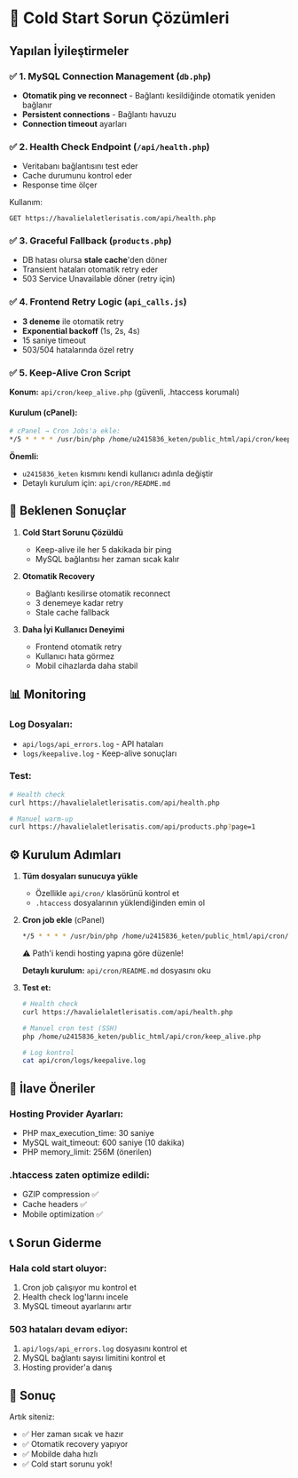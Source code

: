 # 🚀 Cold Start Sorun Çözümleri

## Yapılan İyileştirmeler

### ✅ 1. MySQL Connection Management (`db.php`)
- **Otomatik ping ve reconnect** - Bağlantı kesildiğinde otomatik yeniden bağlanır
- **Persistent connections** - Bağlantı havuzu
- **Connection timeout** ayarları

### ✅ 2. Health Check Endpoint (`/api/health.php`)
- Veritabanı bağlantısını test eder
- Cache durumunu kontrol eder
- Response time ölçer

Kullanım:
```
GET https://havalielaletlerisatis.com/api/health.php
```

### ✅ 3. Graceful Fallback (`products.php`)
- DB hatası olursa **stale cache**'den döner
- Transient hataları otomatik retry eder
- 503 Service Unavailable döner (retry için)

### ✅ 4. Frontend Retry Logic (`api_calls.js`)
- **3 deneme** ile otomatik retry
- **Exponential backoff** (1s, 2s, 4s)
- 15 saniye timeout
- 503/504 hatalarında özel retry

### ✅ 5. Keep-Alive Cron Script

**Konum:** `api/cron/keep_alive.php` (güvenli, .htaccess korumalı)

#### Kurulum (cPanel):
```bash
# cPanel → Cron Jobs'a ekle:
*/5 * * * * /usr/bin/php /home/u2415836_keten/public_html/api/cron/keep_alive.php
```

**Önemli:** 
- `u2415836_keten` kısmını kendi kullanıcı adınla değiştir
- Detaylı kurulum için: `api/cron/README.md`

## 🎯 Beklenen Sonuçlar

1. **Cold Start Sorunu Çözüldü**
   - Keep-alive ile her 5 dakikada bir ping
   - MySQL bağlantısı her zaman sıcak kalır

2. **Otomatik Recovery**
   - Bağlantı kesilirse otomatik reconnect
   - 3 denemeye kadar retry
   - Stale cache fallback

3. **Daha İyi Kullanıcı Deneyimi**
   - Frontend otomatik retry
   - Kullanıcı hata görmez
   - Mobil cihazlarda daha stabil

## 📊 Monitoring

### Log Dosyaları:
- `api/logs/api_errors.log` - API hataları
- `logs/keepalive.log` - Keep-alive sonuçları

### Test:
```bash
# Health check
curl https://havalielaletlerisatis.com/api/health.php

# Manuel warm-up
curl https://havalielaletlerisatis.com/api/products.php?page=1
```

## ⚙️ Kurulum Adımları

1. **Tüm dosyaları sunucuya yükle**
   - Özellikle `api/cron/` klasörünü kontrol et
   - `.htaccess` dosyalarının yüklendiğinden emin ol

2. **Cron job ekle** (cPanel)
   ```bash
   */5 * * * * /usr/bin/php /home/u2415836_keten/public_html/api/cron/keep_alive.php
   ```
   ⚠️ Path'i kendi hosting yapına göre düzenle!
   
   **Detaylı kurulum:** `api/cron/README.md` dosyasını oku

3. **Test et:**
   ```bash
   # Health check
   curl https://havalielaletlerisatis.com/api/health.php
   
   # Manuel cron test (SSH)
   php /home/u2415836_keten/public_html/api/cron/keep_alive.php
   
   # Log kontrol
   cat api/cron/logs/keepalive.log
   ```

## 🔧 İlave Öneriler

### Hosting Provider Ayarları:
- PHP max_execution_time: 30 saniye
- MySQL wait_timeout: 600 saniye (10 dakika)
- PHP memory_limit: 256M (önerilen)

### .htaccess zaten optimize edildi:
- GZIP compression ✅
- Cache headers ✅
- Mobile optimization ✅

## 📞 Sorun Giderme

### Hala cold start oluyor:
1. Cron job çalışıyor mu kontrol et
2. Health check log'larını incele
3. MySQL timeout ayarlarını artır

### 503 hataları devam ediyor:
1. `api/logs/api_errors.log` dosyasını kontrol et
2. MySQL bağlantı sayısı limitini kontrol et
3. Hosting provider'a danış

## 🎉 Sonuç

Artık siteniz:
- ✅ Her zaman sıcak ve hazır
- ✅ Otomatik recovery yapıyor
- ✅ Mobilde daha hızlı
- ✅ Cold start sorunu yok!
